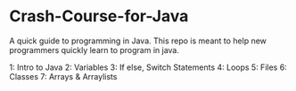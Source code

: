 # Crash-Course-for-Java
A quick guide to programming in Java. This repo is meant to help new programmers quickly learn to program in java.

1: Intro to Java
2: Variables
3: If else, Switch Statements
4: Loops
5: Files
6: Classes
7: Arrays & Arraylists
